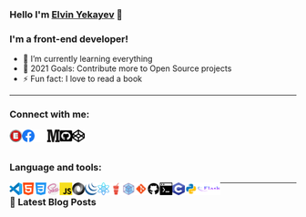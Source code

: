 ### Hello I'm [Elvin Yekayev](https://elvin-yekayev.herokuapp.com/) 👋

### I'm a front-end developer!

- 🌱 I’m currently learning everything
- 🥅 2021 Goals: Contribute more to Open Source projects
- ⚡ Fun fact: I love to read a book

---

### Connect with me:

[<img align="left" alt="elvin-yekayev.herokuapp.com" width="22px"  src="img/Letter-E.png" />](https://elvin-yekayev.herokuapp.com/)
[<img align="left" alt="facebook" width="22px" src="img/facebook.svg" />](https://www.facebook.com/profile.php?id=100009894554730)
[<img align="left" alt="linkedin" width="22px" height="22px" src="img/linkedin.svg" />](https://www.linkedin.com/in/elvin-yekayev-772870168/) 
[<img align="left" alt="medium" width="22px" height="22px" src="img/medium.svg" />](https://elvinyeka.medium.com/)
[<img align="left" alt="codeSTACKr | LinkedIn" width="22px" height="22px" src="img/github-square.svg" />](https://github.com/elvinyeka)
[<img align="left" alt="codepen" width="22px" height="22px" src="img/codepen.svg" />](https://codepen.io/ElvinYeka)

<br />
<br />

### Language and tools:

<img align="left" alt="vscode" width="22px" height="22px" src="img/vscode.svg" />
<img align="left" alt="html5" width="22px" height="22px" src="img/html-5.svg" />
<img align="left" alt="css3" width="22px" height="22px" src="img/css-3.svg" />
<img align="left" alt="sass" width="22px" height="22px" src="img/sass.svg" />
<img align="left" alt="js" width="22px" height="22px" src="img/js.png" />
<img align="left" alt="json" width="22px" height="22px" src="img/json.png" />
<img align="left" alt="jquery" width="22px" height="22px" src="img/jquery.png" />
<img align="left" alt="react" width="22px" height="22px" src="img/atom.svg" />
<img align="left" alt="gulp" width="22px" height="22px" src="img/gulp.svg" />
<img align="left" alt="webpack" width="22px" height="22px" src="img/webpack.svg" />
<img align="left" alt="git" width="22px" height="22px" src="img/git.svg" />
<img align="left" alt="github" width="22px" height="22px" src="img/github.svg" />
<img align="left" alt="terminal" width="22px" height="22px" src="img/cmd-terminal.svg" />
<img align="left" alt="c" width="22px" height="22px" src="img/c-program.svg" />
<img align="left" alt="python" width="22px" height="22px" src="img/python.svg" />
<img align="left" alt="flask" width="40px" height="22px" src="img/flask.svg" />

---

### 📕 Latest Blog Posts

<!-- BLOG-POST-LIST:START -->

<!-- BLOG-POST-LIST:END -->


